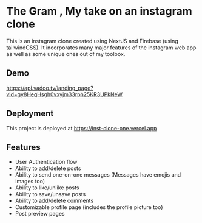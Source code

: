 
# The Gram , My take on an instagram clone

This is an instagram clone created using NextJS and Firebase (using tailwindCSS). It incorporates many major features of the instagram web app as well as some unique ones out of my toolbox. 




## Demo
https://api.vadoo.tv/landing_page?vid=gy8HeqHsgh0vxyjm33rph25KR3UPkNeW


## Deployment
This project is deployed at https://inst-clone-one.vercel.app



## Features

- User Authentication flow
- Ability to add/delete posts
- Ability to send one-on-one messages (Messages have emojis and images too)
- Ability to like/unlike posts
- Ability to save/unsave posts
- Ability to add/delete comments
- Customizable profile page (includes the profile picture too)
- Post preview pages
